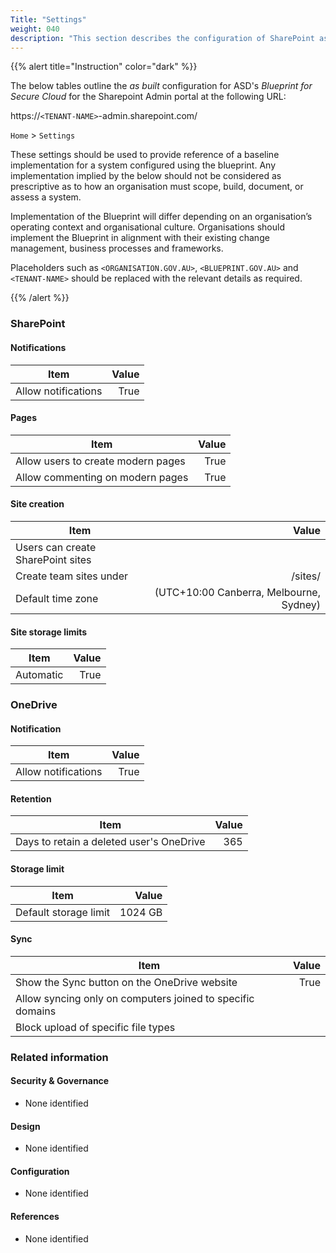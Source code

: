 ```yaml
---
Title: "Settings"
weight: 040
description: "This section describes the configuration of SharePoint associated with systems built according to guidance in ASD's Blueprint for Secure Cloud."
---
```


{{% alert title="Instruction" color="dark" %}}
 
The below tables outline the *as built* configuration for ASD's *Blueprint for Secure Cloud* for the Sharepoint Admin portal at the following URL: 
 
https://`<TENANT-NAME>`-admin.sharepoint.com/

`Home` > `Settings`
 
These settings should be used to provide reference of a baseline implementation for a system configured using the blueprint. Any implementation implied by the below should not be considered as prescriptive as to how an organisation must scope, build, document, or assess a system.
 
Implementation of the Blueprint will differ depending on an organisation’s operating context and organisational culture. Organisations should implement the Blueprint in alignment with their existing change management, business processes and frameworks.
 
Placeholders such as `<ORGANISATION.GOV.AU>`, `<BLUEPRINT.GOV.AU>` and `<TENANT-NAME>` should be replaced with the relevant details as required.
 
{{% /alert %}}

### SharePoint

#### Notifications

| Item                | Value |
| ------------------- | ----: |
| Allow notifications |  True |

#### Pages

| Item                               | Value |
| ---------------------------------- | ----: |
| Allow users to create modern pages |  True |
| Allow commenting on modern pages   |  True |

#### Site creation

| Item                              |                                   Value |
| --------------------------------- | --------------------------------------: |
| Users can create SharePoint sites |                                         |
| Create team sites under           |                                 /sites/ |
| Default time zone                 | (UTC+10:00 Canberra, Melbourne, Sydney) |

#### Site storage limits

| Item      | Value |
| --------- | ----: |
| Automatic |  True |

### OneDrive

#### Notification

| Item                | Value |
| ------------------- | ----: |
| Allow notifications |  True |

#### Retention

| Item                                     | Value |
| ---------------------------------------- | ----: |
| Days to retain a deleted user's OneDrive |   365 |

#### Storage limit 

| Item                  |   Value |
| --------------------- | ------: |
| Default storage limit | 1024 GB |

#### Sync

| Item                                                       | Value |
| ---------------------------------------------------------- | ----: |
| Show the Sync button on the OneDrive website               |  True |
| Allow syncing only on computers joined to specific domains |       |
| Block upload of specific file types                        |       |

### Related information

#### Security & Governance

* None identified
  
#### Design

* None identified
  
#### Configuration

* None identified

#### References

* None identified